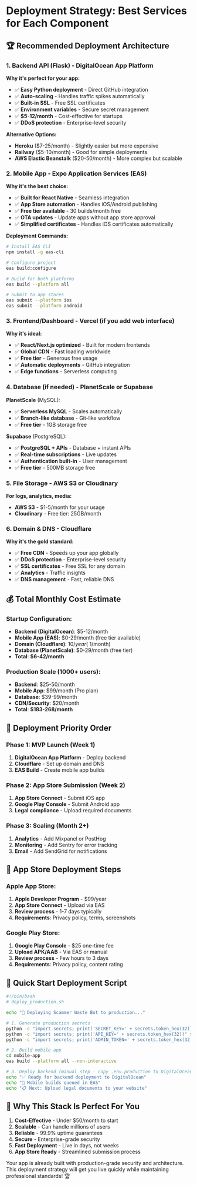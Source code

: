 # Deployment Strategy: Best Services for Each Component

## 🏆 Recommended Deployment Architecture

### 1. Backend API (Flask) - **DigitalOcean App Platform** 
**Why it's perfect for your app:**
- ✅ **Easy Python deployment** - Direct GitHub integration
- ✅ **Auto-scaling** - Handles traffic spikes automatically  
- ✅ **Built-in SSL** - Free SSL certificates
- ✅ **Environment variables** - Secure secret management
- ✅ **$5-12/month** - Cost-effective for startups
- ✅ **DDoS protection** - Enterprise-level security

**Alternative Options:**
- **Heroku** ($7-25/month) - Slightly easier but more expensive
- **Railway** ($5-10/month) - Good for simple deployments
- **AWS Elastic Beanstalk** ($20-50/month) - More complex but scalable

### 2. Mobile App - **Expo Application Services (EAS)**
**Why it's the best choice:**
- ✅ **Built for React Native** - Seamless integration
- ✅ **App Store automation** - Handles iOS/Android publishing
- ✅ **Free tier available** - 30 builds/month free
- ✅ **OTA updates** - Update apps without app store approval
- ✅ **Simplified certificates** - Handles iOS certificates automatically

**Deployment Commands:**
```bash
# Install EAS CLI
npm install -g eas-cli

# Configure project
eas build:configure

# Build for both platforms
eas build --platform all

# Submit to app stores
eas submit --platform ios
eas submit --platform android
```

### 3. Frontend/Dashboard - **Vercel** (if you add web interface)
**Why it's ideal:**
- ✅ **React/Next.js optimized** - Built for modern frontends
- ✅ **Global CDN** - Fast loading worldwide
- ✅ **Free tier** - Generous free usage
- ✅ **Automatic deployments** - GitHub integration
- ✅ **Edge functions** - Serverless computing

### 4. Database (if needed) - **PlanetScale** or **Supabase**
**PlanetScale** (MySQL):
- ✅ **Serverless MySQL** - Scales automatically
- ✅ **Branch-like database** - Git-like workflow
- ✅ **Free tier** - 1GB storage free

**Supabase** (PostgreSQL):
- ✅ **PostgreSQL + APIs** - Database + instant APIs
- ✅ **Real-time subscriptions** - Live updates
- ✅ **Authentication built-in** - User management
- ✅ **Free tier** - 500MB storage free

### 5. File Storage - **AWS S3** or **Cloudinary**
**For logs, analytics, media:**
- **AWS S3** - $1-5/month for your usage
- **Cloudinary** - Free tier: 25GB/month

### 6. Domain & DNS - **Cloudflare**
**Why it's the gold standard:**
- ✅ **Free CDN** - Speeds up your app globally
- ✅ **DDoS protection** - Enterprise-level security
- ✅ **SSL certificates** - Free SSL for any domain
- ✅ **Analytics** - Traffic insights
- ✅ **DNS management** - Fast, reliable DNS

## 💰 Total Monthly Cost Estimate

### Startup Configuration:
- **Backend (DigitalOcean)**: $5-12/month
- **Mobile App (EAS)**: $0-29/month (free tier available)
- **Domain (Cloudflare)**: $10/year (~$1/month)
- **Database (PlanetScale)**: $0-29/month (free tier)
- **Total**: **$6-42/month**

### Production Scale (1000+ users):
- **Backend**: $25-50/month
- **Mobile App**: $99/month (Pro plan)
- **Database**: $39-99/month
- **CDN/Security**: $20/month
- **Total**: **$183-268/month**

## 🚀 Deployment Priority Order

### Phase 1: MVP Launch (Week 1)
1. **DigitalOcean App Platform** - Deploy backend
2. **Cloudflare** - Set up domain and DNS
3. **EAS Build** - Create mobile app builds

### Phase 2: App Store Submission (Week 2)
1. **App Store Connect** - Submit iOS app
2. **Google Play Console** - Submit Android app
3. **Legal compliance** - Upload required documents

### Phase 3: Scaling (Month 2+)
1. **Analytics** - Add Mixpanel or PostHog
2. **Monitoring** - Add Sentry for error tracking
3. **Email** - Add SendGrid for notifications

## 📱 App Store Deployment Steps

### Apple App Store:
1. **Apple Developer Program** - $99/year
2. **App Store Connect** - Upload via EAS
3. **Review process** - 1-7 days typically
4. **Requirements**: Privacy policy, terms, screenshots

### Google Play Store:
1. **Google Play Console** - $25 one-time fee
2. **Upload APK/AAB** - Via EAS or manual
3. **Review process** - Few hours to 3 days
4. **Requirements**: Privacy policy, content rating

## 🔧 Quick Start Deployment Script

```bash
#!/bin/bash
# deploy_production.sh

echo "🚀 Deploying Scammer Waste Bot to production..."

# 1. Generate production secrets
python -c "import secrets; print('SECRET_KEY=' + secrets.token_hex(32))" >> .env.production
python -c "import secrets; print('API_KEY=' + secrets.token_hex(32))" >> .env.production
python -c "import secrets; print('ADMIN_TOKEN=' + secrets.token_hex(32))" >> .env.production

# 2. Build mobile app
cd mobile-app
eas build --platform all --non-interactive

# 3. Deploy backend (manual step - copy .env.production to DigitalOcean)
echo "✅ Ready for backend deployment to DigitalOcean"
echo "📱 Mobile builds queued in EAS"
echo "📋 Next: Upload legal documents to your website"
```

## 🎯 Why This Stack Is Perfect For You

1. **Cost-Effective** - Under $50/month to start
2. **Scalable** - Can handle millions of users
3. **Reliable** - 99.9% uptime guarantees
4. **Secure** - Enterprise-grade security
5. **Fast Deployment** - Live in days, not weeks
6. **App Store Ready** - Streamlined submission process

Your app is already built with production-grade security and architecture. This deployment strategy will get you live quickly while maintaining professional standards! 🏆
